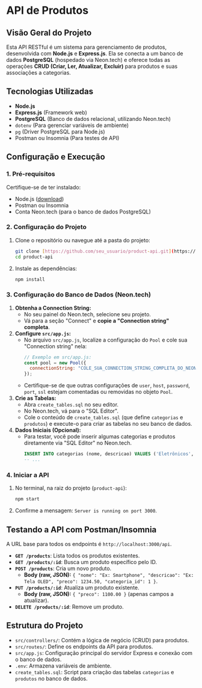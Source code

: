# API de Produtos

## Visão Geral do Projeto

Esta API RESTful é um sistema para gerenciamento de produtos, desenvolvida com **Node.js** e **Express.js**. Ela se conecta a um banco de dados **PostgreSQL** (hospedado via Neon.tech) e oferece todas as operações **CRUD (Criar, Ler, Atualizar, Excluir)** para produtos e suas associações a categorias.

## Tecnologias Utilizadas

- **Node.js**
- **Express.js** (Framework web)
- **PostgreSQL** (Banco de dados relacional, utilizando Neon.tech)
- `dotenv` (Para gerenciar variáveis de ambiente)
- `pg` (Driver PostgreSQL para Node.js)
- Postman ou Insomnia (Para testes de API)

## Configuração e Execução

### 1. Pré-requisitos

Certifique-se de ter instalado:

- Node.js ([download](https://nodejs.org/en/download/))
- Postman ou Insomnia
- Conta Neon.tech (para o banco de dados PostgreSQL)

### 2. Configuração do Projeto

1.  Clone o repositório ou navegue até a pasta do projeto:
    ```bash
    git clone [https://github.com/seu_usuario/product-api.git](https://github.com/seu_usuario/product-api.git)
    cd product-api
    ```
2.  Instale as dependências:
    ```bash
    npm install
    ```

### 3. Configuração do Banco de Dados (Neon.tech)

1.  **Obtenha a Connection String:**
    - No seu painel do Neon.tech, selecione seu projeto.
    - Vá para a seção "Connect" e **copie a "Connection string" completa**.
2.  **Configure `src/app.js`:**
    - No arquivo `src/app.js`, localize a configuração do `Pool` e cole sua "Connection string" nela:
      ```javascript
      // Exemplo em src/app.js:
      const pool = new Pool({
        connectionString: "COLE_SUA_CONNECTION_STRING_COMPLETA_DO_NEON_AQUI",
      });
      ```
    - Certifique-se de que outras configurações de `user`, `host`, `password`, `port`, `ssl` estejam comentadas ou removidas no objeto `Pool`.
3.  **Crie as Tabelas:**
    - Abra `create_tables.sql` no seu editor.
    - No Neon.tech, vá para o "SQL Editor".
    - Cole o conteúdo de `create_tables.sql` (que define `categorias` e `produtos`) e execute-o para criar as tabelas no seu banco de dados.
4.  **Dados Iniciais (Opcional):**
    - Para testar, você pode inserir algumas categorias e produtos diretamente via "SQL Editor" no Neon.tech.
      ```sql
      INSERT INTO categorias (nome, descricao) VALUES ('Eletrônicos', 'Dispositivos diversos.');
      -- ...
      ```

### 4. Iniciar a API

1.  No terminal, na raiz do projeto (`product-api`):
    ```bash
    npm start
    ```
2.  Confirme a mensagem: `Server is running on port 3000`.

## Testando a API com Postman/Insomnia

A URL base para todos os endpoints é `http://localhost:3000/api`.

- **`GET /products`**: Lista todos os produtos existentes.
- **`GET /products/:id`**: Busca um produto específico pelo ID.
- **`POST /products`**: Cria um novo produto.
  - **Body (raw, JSON):** `{ "nome": "Ex: Smartphone", "descricao": "Ex: Tela OLED", "preco": 1234.50, "categoria_id": 1 }`.
- **`PUT /products/:id`**: Atualiza um produto existente.
  - **Body (raw, JSON):** `{ "preco": 1100.00 }` (apenas campos a atualizar).
- **`DELETE /products/:id`**: Remove um produto.

## Estrutura do Projeto

- `src/controllers/`: Contém a lógica de negócio (CRUD) para produtos.
- `src/routes/`: Define os endpoints da API para produtos.
- `src/app.js`: Configuração principal do servidor Express e conexão com o banco de dados.
- `.env`: Armazena variáveis de ambiente.
- `create_tables.sql`: Script para criação das tabelas `categorias` e `produtos` no banco de dados.
